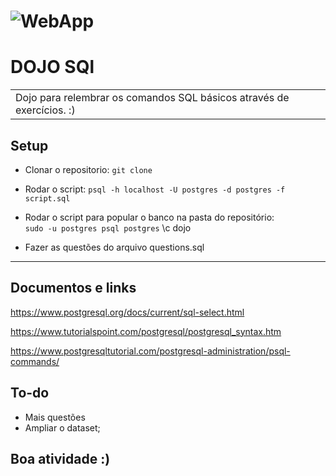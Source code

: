 
# ![WebApp](https://desenvolvimentoaberto.files.wordpress.com/2016/11/logoazuresql.png)
# DOJO SQl
 
<table>
<tr>
<td>
  Dojo para relembrar os comandos SQL básicos através de exercícios. :)

</td>
</tr>
</table>

## Setup
- Clonar o repositorio:
  `git clone `

- Rodar o script: 
 `psql -h localhost -U postgres -d postgres -f script.sql `

- Rodar o script para popular o banco na pasta do repositório:   
  `sudo -u postgres psql postgres`
  \c dojo

- Fazer as questões do arquivo questions.sql


---
## Documentos e links

  https://www.postgresql.org/docs/current/sql-select.html
  
  https://www.tutorialspoint.com/postgresql/postgresql_syntax.htm
  
  https://www.postgresqltutorial.com/postgresql-administration/psql-commands/

## To-do

- Mais questões
- Ampliar o dataset;


## Boa atividade :)

<!-- # Sql-dojo

Dojo para relembrar o conteúdo de SQL básico através de exercícios. Para rodar o script basta:


- Documentação para relembrar a sintaxe do SQL:
  (Documentação oficial)[https://www.postgresql.org/docs/current/sql-select.html]

  https://www.tutorialspoint.com/postgresql/postgresql_syntax.htm

  https://www.postgresqltutorial.com/postgresql-administration/psql-commands/

  https://www.postgresqltutorial.com/postgresql-window-function/

- Boa atividade :)
 -->
